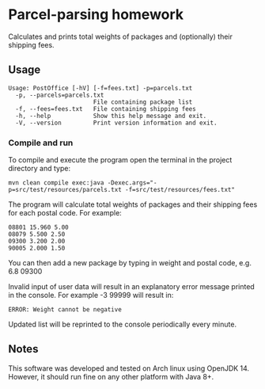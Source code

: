 # Parcel-parsing homework

Calculates and prints total weights of packages and (optionally) their shipping fees. 

## Usage

```
Usage: PostOffice [-hV] [-f=fees.txt] -p=parcels.txt
  -p, --parcels=parcels.txt
                        File containing package list
  -f, --fees=fees.txt   File containing shipping fees
  -h, --help            Show this help message and exit.
  -V, --version         Print version information and exit.
```

### Compile and run

To compile and execute the program open the terminal in the project directory and type:

```shell
mvn clean compile exec:java -Dexec.args="-p=src/test/resources/parcels.txt -f=src/test/resources/fees.txt"
```

The program will calculate total weights of packages and their shipping fees for each postal code. For example:

```
08801 15.960 5.00
08079 5.500 2.50
09300 3.200 2.00
90005 2.000 1.50
```

You can then add a new package by typing in weight and postal code, e.g. 6.8 09300

Invalid input of user data will result in an explanatory error message printed in the console. For example -3 99999 will result in:

```
ERROR: Weight cannot be negative
```

Updated list will be reprinted to the console periodically every minute.

## Notes

This software was developed and tested on Arch linux using OpenJDK 14. However, it should run fine on any other platform with Java 8+.